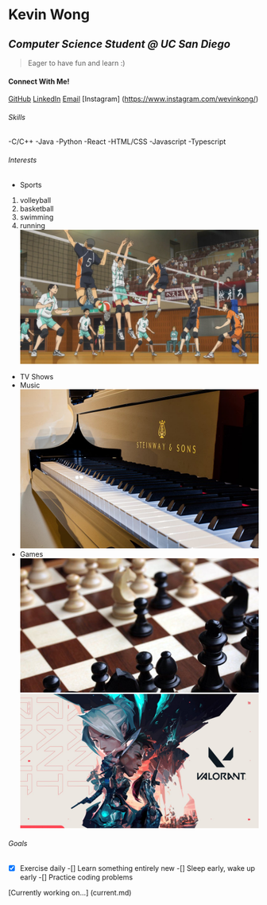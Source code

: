 # Kevin Wong
## *Computer Science Student @ UC San Diego*
> Eager to have fun and learn :)

#### Connect With Me!
[GitHub](https://github.com/kduby)  [LinkedIn](https://www.linkedin.com/in/kevinwong01/)    [Email](kew005@ucsd.edu) [Instagram] (https://www.instagram.com/wevinkong/)

###### Skills
-C/C++
-Java
-Python
-React
-HTML/CSS
-Javascript
-Typescript

###### Interests
- Sports 
 1. volleyball
 2. basketball
 3. swimming
 4. running
![alt text](Haikyuu.jpg "Title")
- TV Shows 
- Music
![alt text](piano.jpg "Title")
- Games
![alt text](chess.jpg "Title")
![alt text](valorant.jpg "Title")

###### Goals
-[x] Exercise daily
-[] Learn something entirely new
-[] Sleep early, wake up early
-[] Practice coding problems

[Currently working on...] (current.md)